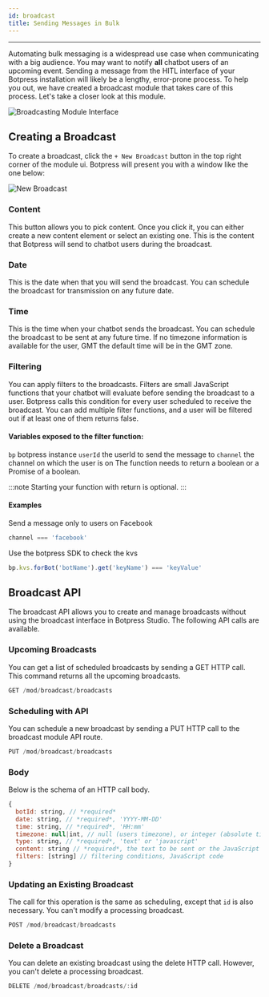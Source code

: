 ```yaml
---
id: broadcast
title: Sending Messages in Bulk
---
```


---------------------

Automating bulk messaging is a widespread use case when communicating with a big audience. You may want to notify **all** chatbot users of an upcoming event. Sending a message from the HITL interface of your Botpress installation will likely be a lengthy, error-prone process. To help you out, we have created a broadcast module that takes care of this process. Let's take a closer look at this module.

![Broadcasting Module Interface](/assets/broadcast.png)

## Creating a Broadcast
To create a broadcast, click the `+ New Broadcast` button in the top right corner of the module ui. Botpress will present you with a window like the one below:

![New Broadcast](/assets/new-broadcast.png)

### Content
This button allows you to pick content. Once you click it, you can either create a new content element or select an existing one. This is the content that Botpress will send to chatbot users during the broadcast.

### Date
This is the date when that you will send the broadcast. You can schedule the broadcast for transmission on any future date.

### Time
This is the time when your chatbot sends the broadcast. You can schedule the broadcast to be sent at any future time. If no timezone information is available for the user, GMT the default time will be in the 
GMT zone.

### Filtering

You can apply filters to the broadcasts. Filters are small JavaScript functions that your chatbot will evaluate before sending the broadcast to a user. Botpress calls this condition for every user scheduled to receive the broadcast. You can add multiple filter functions, and a user will be filtered out if at least one of them returns false.

#### Variables exposed to the filter function:

`bp` botpress instance
`userId` the userId to send the message to
`channel` the channel on which the user is on
The function needs to return a boolean or a Promise of a boolean.

:::note
Starting your function with return is optional.
:::

#### Examples
Send a message only to users on Facebook
```js
channel === 'facebook'
```
Use the botpress SDK to check the kvs
```js
bp.kvs.forBot('botName').get('keyName') === 'keyValue'
```
## Broadcast API
The broadcast API allows you to create and manage broadcasts without using the broadcast interface in Botpress Studio. The following API calls are available.

### Upcoming Broadcasts
You can get a list of scheduled broadcasts by sending a GET HTTP call. This command returns all the upcoming broadcasts.
```js
GET /mod/broadcast/broadcasts
```

### Scheduling with API
You can schedule a new broadcast by sending a PUT HTTP call to the broadcast module API route.
```js
PUT /mod/broadcast/broadcasts
```

### Body
Below is the schema of an HTTP call body.
```js
{
  botId: string, // *required*
  date: string, // *required*, 'YYYY-MM-DD'
  time: string, // *required*, 'HH:mm'
  timezone: null|int, // null (users timezone), or integer (absolute timezone)
  type: string, // *required*, 'text' or 'javascript'
  content: string // *required*, the text to be sent or the JavaScript code to execute,
  filters: [string] // filtering conditions, JavaScript code
}
```

### Updating an Existing Broadcast
The call for this operation is the same as scheduling, except that `id` is also necessary. You can't modify a processing broadcast.
```js
POST /mod/broadcast/broadcasts
```

### Delete a Broadcast
You can delete an existing broadcast using the delete HTTP call. However, you can't delete a processing broadcast.
```js
DELETE /mod/broadcast/broadcasts/:id
```
